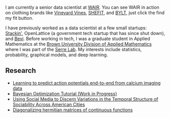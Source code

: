 I am currently a senior data scientist at [WAIR](https://getwair.com/). You can see WAIR in action on clothing brands like [Vineyard Vines](https://www.vineyardvines.com/), [SHEFIT](https://shefit.com/), and [BYLT](https://byltbasics.com/), just click the find my fit button. 

I have previously worked as a data scientist at a few small startups: [Stackin'](https://stackin.com/), OpenLattice (a government tech startup that has since shut down), and [Bevi](https://www.bevi.co/). Before working in tech, I was a graduate student in Applied Mathematics at the [Brown University Division of Applied Mathematics](https://www.brown.edu/academics/applied-mathematics/) where I was part of the [Serre Lab](http://serre-lab.clps.brown.edu/). My interests include statistics, probability, graphical models, and deep learning.

## Research
- [Learning to predict action potentials end-to-end from calcium imaging data](https://ieeexplore.ieee.org/document/8362319/?reload=true)
- [Bayesian Optimization Tutorial (Work in Progress)](https://github.com/nathanlmeyers/hyperparam2/tree/master/tutorial)
- [Using Social Media to Discern Variations in the Temporal Structure of Sociability Across American Cities](https://convention2.allacademic.com/one/ica/ica18/index.php?cmd=Online+Program+View+Paper&selected_paper_id=1365281&PHPSESSID=hidjmgnbmuasrpujo5vk3h6595)
- [Diagonalizing hermitian matrices of continuous functions](https://arxiv.org/pdf/1212.5732.pdf)
